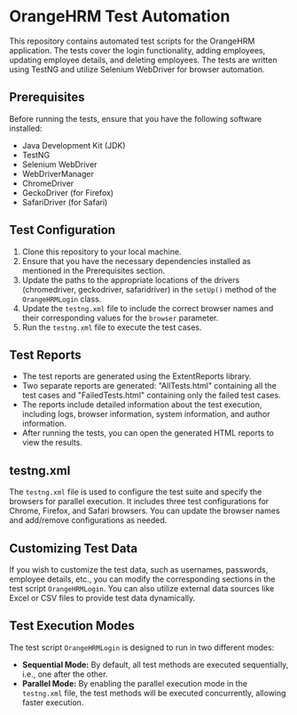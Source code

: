 
# OrangeHRM Test Automation

This repository contains automated test scripts for the OrangeHRM application. The tests cover the login functionality, adding employees, updating employee details, and deleting employees. The tests are written using TestNG and utilize Selenium WebDriver for browser automation.

## Prerequisites

Before running the tests, ensure that you have the following software installed:

- Java Development Kit (JDK)
- TestNG
- Selenium WebDriver
- WebDriverManager
- ChromeDriver
- GeckoDriver (for Firefox)
- SafariDriver (for Safari)

## Test Configuration

1. Clone this repository to your local machine.
2. Ensure that you have the necessary dependencies installed as mentioned in the Prerequisites section.
3. Update the paths to the appropriate locations of the drivers (chromedriver, geckodriver, safaridriver) in the `setUp()` method of the `OrangeHRMLogin` class.
4. Update the `testng.xml` file to include the correct browser names and their corresponding values for the `browser` parameter.
5. Run the `testng.xml` file to execute the test cases.

## Test Reports

- The test reports are generated using the ExtentReports library.
- Two separate reports are generated: "AllTests.html" containing all the test cases and "FailedTests.html" containing only the failed test cases.
- The reports include detailed information about the test execution, including logs, browser information, system information, and author information.
- After running the tests, you can open the generated HTML reports to view the results.

## testng.xml

The `testng.xml` file is used to configure the test suite and specify the browsers for parallel execution. It includes three test configurations for Chrome, Firefox, and Safari browsers. You can update the browser names and add/remove configurations as needed.

## Customizing Test Data

If you wish to customize the test data, such as usernames, passwords, employee details, etc., you can modify the corresponding sections in the test script `OrangeHRMLogin`. You can also utilize external data sources like Excel or CSV files to provide test data dynamically.

## Test Execution Modes

The test script `OrangeHRMLogin` is designed to run in two different modes:
- **Sequential Mode:** By default, all test methods are executed sequentially, i.e., one after the other.
- **Parallel Mode:** By enabling the parallel execution mode in the `testng.xml` file, the test methods will be executed concurrently, allowing faster execution.


